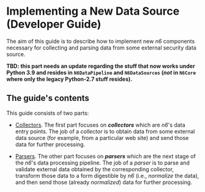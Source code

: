 # Implementing a New Data Source (Developer Guide)

The aim of this guide is to describe how to implement new *n6*
components necessary for collecting and parsing data from some
external security data source.

**TBD: this part needs an update regarding the stuff that now works
under Python 3.9 and resides in `N6DataPipeline` and `N6DataSources`
(*not* in `N6Core` where only the legacy Python-2.7 stuff resides).**


## The guide's contents

This guide consists of two parts:

* [Collectors](collectors/index.md).
  The first part focuses on ***collectors*** which are *n6*'s data entry
  points.  The job of a *collector* is to obtain data from some external
  data source (for example, from a particular web site) and send those
  data for further processing.

* [Parsers](parsers/index.md).
  The other part focuses on ***parsers*** which are the next stage of
  the *n6*'s data processing pipeline.  The job of a *parser* is to
  parse and validate external data obtained by the corresponding
  collector, transform those data to a form digestible by *n6* (i.e.,
  *normalize* the data), and then send those (already *normalized*)
  data for further processing.
